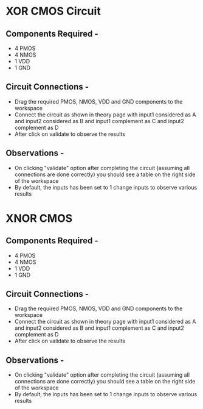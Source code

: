 # XOR CMOS Circuit 

## Components Required - 

* 4 PMOS
* 4 NMOS
* 1 VDD
* 1 GND

## Circuit Connections - 

* Drag the required PMOS, NMOS, VDD and GND components to the workspace
* Connect the circuit as shown in theory page with input1 considered as A and input2 considered as B and input1 complement as C and input2 complement as D
* After click on validate to observe the results


## Observations - 

* On clicking "validate" option after completing the circuit (assuming all connections are done correctly) you should see a table on the right side of the workspace
* By default, the inputs has been set to 1 change inputs to observe various results

# XNOR CMOS

## Components Required - 

* 4 PMOS
* 4 NMOS
* 1 VDD
* 1 GND

## Circuit Connections - 

* Drag the required PMOS, NMOS, VDD and GND components to the workspace
* Connect the circuit as shown in theory page with input1 considered as A and input2 considered as B and input1 complement as C and input2 complement as D
* After click on validate to observe the results


## Observations - 

* On clicking "validate" option after completing the circuit (assuming all connections are done correctly) you should see a table on the right side of the workspace
* By default, the inputs has been set to 1 change inputs to observe various results
